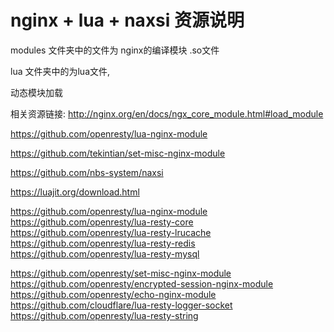 # nginx + lua + naxsi 资源说明

modules 文件夹中的文件为 nginx的编译模块 .so文件

lua 文件夹中的为lua文件,

动态模块加载


相关资源链接:
http://nginx.org/en/docs/ngx_core_module.html#load_module

https://github.com/openresty/lua-nginx-module

https://github.com/tekintian/set-misc-nginx-module



https://github.com/nbs-system/naxsi

https://luajit.org/download.html

https://github.com/openresty/lua-nginx-module
https://github.com/openresty/lua-resty-core
https://github.com/openresty/lua-resty-lrucache
https://github.com/openresty/lua-resty-redis
https://github.com/openresty/lua-resty-mysql

https://github.com/openresty/set-misc-nginx-module
https://github.com/openresty/encrypted-session-nginx-module
https://github.com/openresty/echo-nginx-module
https://github.com/cloudflare/lua-resty-logger-socket
https://github.com/openresty/lua-resty-string


